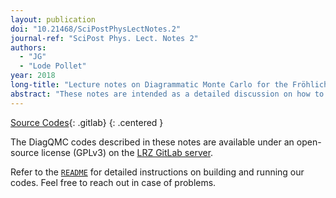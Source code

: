 ```yaml
---
layout: publication
doi: "10.21468/SciPostPhysLectNotes.2"
journal-ref: "SciPost Phys. Lect. Notes 2"
authors:
  - "JG"
  - "Lode Pollet"
year: 2018
long-title: "Lecture notes on Diagrammatic Monte Carlo for the Fröhlich polaron"
abstract: "These notes are intended as a detailed discussion on how to implement the diagrammatic Monte Carlo method for a physical system which is technically simple and where it works extremely well, namely the Fröhlich polaron problem. Sampling schemes for the Green function as well as the self-energy in the bare and skeleton (bold) expansion are disclosed in full detail. We discuss the Monte Carlo updates, possible implementations in terms of common data structures, as well as techniques on how to perform the Fourier transforms for functions with discontinuities. Control over the variety of parameters, especially in the bold scheme, is demonstrated. Sample codes are made available online along with extensive documentation. Towards the end, we discuss various extensions of the method and their applications. After working through these notes, the reader will be well equipped to explore the richness of the diagrammatic Monte Carlo method for quantum many-body systems."
---
```


[Source Codes][1]{: .gitlab}
{: .centered }

The DiagQMC codes described in these notes are available under an open-source
license (GPLv3) on the [LRZ GitLab server][1].

Refer to the [`README`][2] for detailed instructions on building and running our
codes. Feel free to reach out in case of problems.

[1]: https://gitlab.lrz.de/Lode.Pollet/LecturesDiagrammaticMonteCarlo
[2]: https://gitlab.lrz.de/Lode.Pollet/LecturesDiagrammaticMonteCarlo/blob/master/README.md
